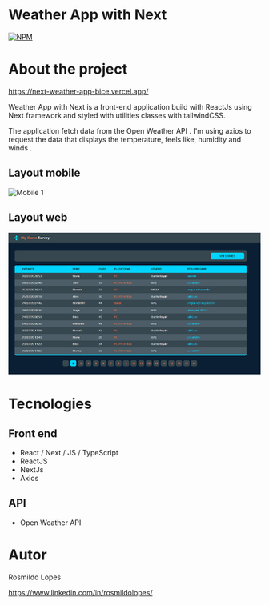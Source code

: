 # Weather App with Next

[![NPM](https://img.shields.io/npm/l/react)](https://github.com/devsuperior/sds1-wmazoni/blob/master/LICENSE)

# About the project

https://next-weather-app-bice.vercel.app/

Weather App with Next is a front-end application build with ReactJs using Next framework and styled with utilities classes with tailwindCSS.

The application fetch data from the Open Weather API . I'm using axios to request the data that displays the temperature, feels like, humidity and winds .

## Layout mobile

![Mobile 1](https://github.com/rosmildoLopes/image/mobile1.png)

## Layout web

![Web 1](https://github.com/acenelio/assets/raw/main/sds1/web1.png)

# Tecnologies

## Front end

- React / Next / JS / TypeScript
- ReactJS
- NextJs
- Axios

## API

- Open Weather API

# Autor

Rosmildo Lopes

https://www.linkedin.com/in/rosmildolopes/
